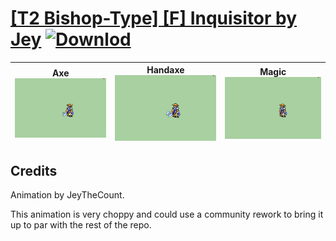 # [\[T2 Bishop-Type\] \[F\] Inquisitor by Jey](./) [![Downlod](https://img.shields.io/badge/Download--red?style=social&logo=github)](https://minhaskamal.github.io/DownGit/#/home?url=https://github.com/Klokinator/FE-Repo/tree/main/Battle%20Animations%2FMagi%20-%20Holy-Type%2F%5BT2%20Bishop-Type%5D%20%5BF%5D%20Inquisitor%20by%20Jey)

| <b>Axe</b><br/><img alt="Axe animation" src="./3.%20Axe/Axe.gif"/> | <b>Handaxe</b><br/><img alt="Handaxe animation" src="./4.%20Handaxe/Handaxe.gif"/> | <b>Magic</b><br/><img alt="Magic animation" src="./6.%20Magic/Magic.gif"/> |
| :---: | :---: | :---: |

## Credits

Animation by JeyTheCount.

This animation is very choppy and could use a community rework to bring it up to par with the rest of the repo.

